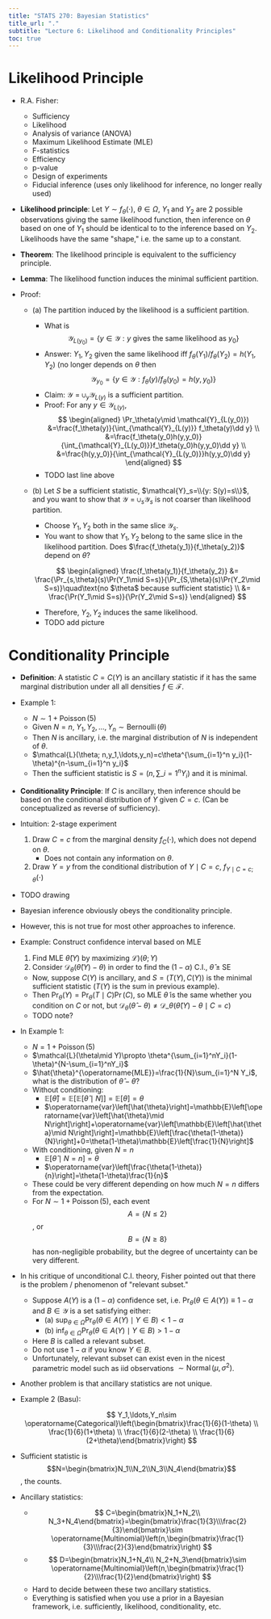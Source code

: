```yaml
---
title: "STATS 270: Bayesian Statistics"
title_url: "."
subtitle: "Lecture 6: Likelihood and Conditionality Principles"
toc: true
---
```


# Likelihood Principle

- R.A. Fisher:

  - Sufficiency
  - Likelihood
  - Analysis of variance (ANOVA)
  - Maximum Likelihood Estimate (MLE)
  - F-statistics
  - Efficiency
  - p-value
  - Design of experiments
  - Fiducial inference (uses only likelihood for inference, no longer really
    used)

- **Likelihood principle**: Let $Y\sim f_\theta(\cdot)$, $\theta\in\Omega$,
  $Y_1$ and $Y_2$ are 2 possible observations giving the same likelihood
  function, then inference on $\theta$ based on one of $Y_1$ should be identical
  to to the inference based on $Y_2$. Likelihoods have the same "shape," i.e.
  the same up to a constant.
- **Theorem**: The likelihood principle is equivalent to the sufficiency
  principle.
- **Lemma**: The likelihood function induces the minimal sufficient partition.
- Proof:

  - (a) The partition induced by the likelihood is a sufficient partition.
    - What is $$\mathcal{Y}_{L(y_0)}=\{y\in \mathcal{Y}: y\text{ gives the same
    likelihood as }y_0\}$$
    - Answer: $Y_1,Y_2$ given the same likelihood iff
      $f_\theta(Y_1)/f_\theta(Y_2)=h(Y_1,Y_2)$ (no longer depends on $\theta$ then
      $$
      \mathcal{Y}_{y_0}=\{y\in \mathcal{Y}:
      f_\theta(y)/f_\theta(y_0)=h(y,y_0)\}
      $$
    - Claim: $\mathcal{Y}=\cup_y \mathcal{Y}_{L(y)}$ is a sufficient partition.
    - Proof: For any $y\in \mathcal{Y}_{L(y)}$,
      $$
      \begin{aligned}
      \Pr_\theta(y\mid
      \mathcal{Y}_{L(y_0)})
      &=\frac{f_\theta(y)}{\int_{\mathcal{Y}_{L(y)}} f_\theta(y)\dd y}
      \\ &=\frac{f_\theta(y_0)h(y,y_0)}{\int_{\mathcal{Y}_{L(y_0)}}f_\theta(y_0)h(y,y_0)\dd y}
      \\ &=\frac{h(y,y_0)}{\int_{\mathcal{Y}_{L(y_0)}}h(y,y_0)\dd y}
      \end{aligned}
      $$
    - TODO last line above
  - (b) Let $S$ be a sufficient statistic, $\mathcal{Y}_s=\\{y: S(y)=s\\}$, and
    you want to show that $\mathcal{Y}=\cup_s \mathcal{Y}_s$ is not coarser than
    likelihood partition.

    - Choose $Y_1,Y_2$ both in the same slice $\mathcal{Y}_s$.
    - You want to show that $Y_1,Y_2$ belong to the same slice in the likelihood
      partition. Does $\frac{f_\theta(y_1)}{f_\theta(y_2)}$ depend on $\theta$?

    $$
    \begin{aligned}
    \frac{f_\theta(y_1)}{f_\theta(y_2)}
    &= \frac{\Pr_{s,\theta}(s)\Pr(Y_1\mid S=s)}{\Pr_{S,\theta}(s)\Pr(Y_2\mid S=s)}\quad\text{no $\theta$ because
    sufficient statistic}
    \\ &= \frac{\Pr(Y_1\mid S=s)}{\Pr(Y_2\mid S=s)}
    \end{aligned}
    $$

    - Therefore, $Y_2, Y_2$ induces the same likelihood.
    - TODO add picture

# Conditionality Principle

- **Definition**: A statistic $C=C(Y)$ is an ancillary statistic if it has the
  same marginal distribution under all all densities $f\in \mathcal{F}$.
- Example 1:
  - $N\sim 1+\operatorname{Poisson}\left(5\right)$
  - Given $N=n$, $Y_1,Y_2,\ldots,Y_n\sim \operatorname{Bernoulli}\left(\theta\right)$
  - Then $N$ is ancillary, i.e. the marginal distribution of $N$ is independent of
    $\theta$.
  - $\mathcal{L}(\theta; n,y_1,\ldots,y_n)=c\theta^{\sum_{i=1}^n
  y_i}(1-\theta)^{n-\sum_{i=1}^n y_i}$
  - Then the sufficient statistic is $S=(n, \sum\_{i=1}^n Y_i)$ and it is
    minimal.
- **Conditionality Principle**: If $C$ is ancillary, then inference should be
  based on the conditional distribution of $Y$ given $C=c$. (Can be
  conceptualized as reverse of sufficiency).
- Intuition: 2-stage experiment
  1. Draw $C=c$ from the marginal density $f_C(\cdot)$, which does not depend on
     $\theta$.
     - Does not contain any information on $\theta$.
  2. Draw $Y=y$ from the conditional distribution of $Y\mid C=c$, $f_{Y\mid C=c;
     \theta}(\cdot)$
- TODO drawing
- Bayesian inference obviously obeys the conditionality principle.
- However, this is not true for most other approaches to inference.
- Example: Construct confidence interval based on MLE
  1. Find MLE $\hat{\theta}(Y)$ by maximizing $\mathcal{L})(\theta; Y)$
  2. Consider $\mathcal{D}_\theta(\hat{\theta}(Y)-\theta)$ in order to find the
     $(1-\alpha)$ C.I., $\hat{\theta}\pm\operatorname{SE}$
  - Now, suppose $C(Y)$ is ancillary, and $S=(T(Y), C(Y))$ is the minimal
    sufficient statistic ($T(Y)$ is the sum in previous example).
  - Then $\Pr_\theta(Y)=\Pr_\theta(T\mid C)\Pr(C)$, so MLE $\tilde{\theta}$ is
    the same whether you condition on $C$ or not, but
    $\mathcal{D}_\theta(\hat{\theta}-\theta)\ne
    \mathcal{D}\_\theta(\hat{\theta}(Y)-\theta\mid C=c)$
  - TODO note?
- In Example 1:
  - $N=1+\operatorname{Poisson}\left(5\right)$
  - $\mathcal{L}(\theta\mid Y)\propto \theta^{\sum_{i=1}^nY_i}(1-\theta)^{N-\sum_{i=1}^nY_i}$
  - $\hat{\theta}^{\operatorname{MLE}}=\frac{1}{N}\sum_{i=1}^N Y_i$, what is the
    distribution of $\hat{\theta}-\theta$?
  - Without conditioning:
    - $\mathbb{E}\left[\hat{\theta}\right]=\mathbb{E}\left[\mathbb{E}\left[\hat{\theta}\mid N\right]\right]=\mathbb{E}\left[\theta\right]=\theta$
    - $\operatorname{var}\left[\hat{\theta}\right]=\mathbb{E}\left[\operatorname{var}\left[\hat{\theta}\mid N\right]\right]+\operatorname{var}\left[\mathbb{E}\left[\hat{\theta}\mid N\right]\right]=\mathbb{E}\left[\frac{\theta(1-\theta)}{N}\right]+0=\theta(1-\theta)\mathbb{E}\left[\frac{1}{N}\right]$
  - With conditioning, given $N=n$
    - $\mathbb{E}\left[\hat{\theta}\mid N=n\right]=\theta$
    - $\operatorname{var}\left[\frac{\theta(1-\theta)}{n}\right]=\theta(1-\theta)\frac{1}{n}$
  - These could be very different depending on how much $N=n$ differs from the
    expectation.
  - For $N\sim 1+\operatorname{Poisson}\left(5\right)$, each event $$A=\{N\le
  2\}$$, or $$B=\{N\ge 8\}$$ has non-negligible probability, but the degree of
    uncertainty can be very different.
- In his critique of unconditional C.I. theory, Fisher pointed out that there is
  the problem / phenomenon of "relevant subset."
  - Suppose $A(Y)$ is a $(1-\alpha)$ confidence set, i.e. $\Pr_\theta(\theta\in
  A(Y))\equiv 1-\alpha$ and $B\in \mathcal{Y}$ is a set satisfying either:
    - (a) $\sup_{\theta\in\Omega}\Pr_\theta(\theta\in A(Y)\mid Y\in B)<1-\alpha$
    - (b) $\inf_{\theta\in\Omega}\Pr_\theta(\theta\in A(Y)\mid Y\in B)>1-\alpha$
  - Here $B$ is called a relevant subset.
  - Do not use $1-\alpha$ if you know $Y\in B$.
  - Unfortunately, relevant subset can exist even in the nicest parametric model
    such as iid observations $\sim
  \operatorname{Normal}\left(\mu,\sigma^2\right)$.
- Another problem is that ancillary statistics are not unique.
- Example 2 (Basu):

  $$
  Y_1,\ldots,Y_n\sim \operatorname{Categorical}\left(\begin{bmatrix}\frac{1}{6}(1-\theta) \\ \frac{1}{6}(1+\theta) \\ \frac{1}{6}(2-\theta) \\ \frac{1}{6}(2+\theta)\end{bmatrix}\right)
  $$

- Sufficient statistic is $$N=\begin{bmatrix}N_1\\N_2\\N_3\\N_4\end{bmatrix}$$,
  the counts.
- Ancillary statistics:
  - $$
    C=\begin{bmatrix}N_1+N_2\\
    N_3+N_4\end{bmatrix}=\begin{bmatrix}\frac{1}{3}\\\frac{2}{3}\end{bmatrix}\sim
    \operatorname{Multinomial}\left(n,\begin{bmatrix}\frac{1}{3}\\\frac{2}{3}\end{bmatrix}\right)
    $$
  - $$
    D=\begin{bmatrix}N_1+N_4\\ N_2+N_3\end{bmatrix}\sim
    \operatorname{Multinomial}\left(n,\begin{bmatrix}\frac{1}{2}\\\frac{1}{2}\end{bmatrix}\right)
    $$
  - Hard to decide between these two ancillary statistics.
  - Everything is satisfied when you use a prior in a Bayesian framework, i.e.
    sufficiently, likelihood, conditionality, etc.
